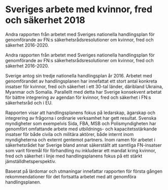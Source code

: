 # Sveriges arbete med kvinnor, fred och säkerhet 2018

Andra rapporten från arbetet med Sveriges nationella handlingsplan för genomförande av FN:s säkerhetsrådsresolutioner om kvinnor, fred och säkerhet 2016-2020.

Andra rapporten från arbetet med Sveriges nationella handlingsplan för genomförande av FN:s säkerhetsrådsresolutioner om kvinnor, fred och säkerhet 2016-2020.

Sverige antog sin tredje nationella handlingsplan år 2016. Arbetet med genomförandet av handlingsplanen har innefattat ett stort antal konkreta insatser för kvinnor, fred och säkerhet i ett 30-tal länder, däribland Ukraina, Myanmar och Somalia. Parallellt med detta har Sverige konsekvent arbetat för bättre integrering av agendan för kvinnor, fred och säkerhet i FN:s säkerhetsråd och i EU.

Rapporten visar att handlingsplanens fokus på ledarskap, ägarskap och integrering av frågorna i ordinarie verksamhet har gett resultat. Svenska myndigheter som exempelvis Sida, FBA, MSB och Polismyndigheten har genomfört omfattande arbete med utbildnings- och kapacitetsstärkande insatser för både civila och militära aktörer, både internt inom myndigheterna och externt gentemot partners. Inom ramen för arbetet i säkerhetsrådet har Sverige bland annat säkerställt att samtliga FN-insatser som varit föremål för förhandling nu inkluderar ett mandat kring kvinnor, fred och säkerhet i linje med handlingsplanens fokus på ett stärkt jämställdhetsperspektiv.

Baserat på lärdomar och utmaningar innefattar rapporten för första gången rekommendationer för det fortsatta arbetet med att genomföra handlingsplanen.

